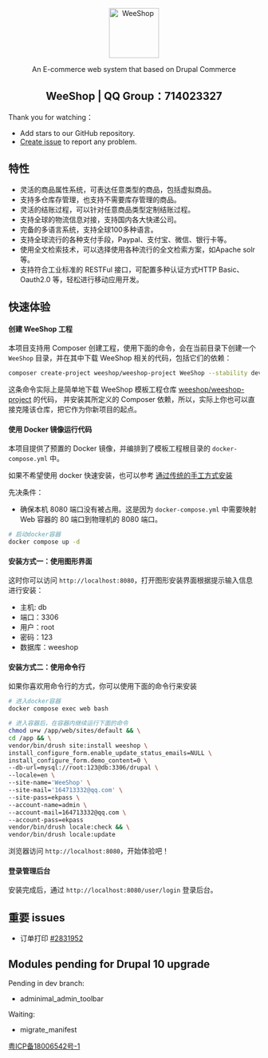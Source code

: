 <p align="center"><a href="https://www.weeshop.org" target="_blank" rel="noopener noreferrer"><img width="100" src="https://avatars2.githubusercontent.com/u/50817500?s=400&u=4014b477b48c6c8a517a0231592a685e019ae807&v=4" alt="WeeShop"></a></p>

<p align="center">An E-commerce web system that based on Drupal Commerce</p>


<h2 align="center"> WeeShop | QQ Group：714023327</h2>

Thank you for watching：
- Add stars to our GitHub repository.
- [Create issue](https://github.com/weeshop/WeeShop/issues/new) to report any problem.


## 特性
- 灵活的商品属性系统，可表达任意类型的商品，包括虚拟商品。
- 支持多仓库存管理，也支持不需要库存管理的商品。
- 灵活的结账过程，可以针对任意商品类型定制结账过程。
- 支持全球的物流信息对接，支持国内各大快递公司。
- 完备的多语言系统，支持全球100多种语言。
- 支持全球流行的各种支付手段，Paypal、支付宝、微信、银行卡等。
- 使用全文检索技术，可以选择使用各种流行的全文检索方案，如Apache solr等。
- 支持符合工业标准的 RESTFul 接口，可配置多种认证方式HTTP Basic、Oauth2.0 等，轻松进行移动应用开发。

## 快速体验

#### 创建 WeeShop 工程

本项目支持用 Composer 创建工程，使用下面的命令，会在当前目录下创建一个 `WeeShop` 目录，并在其中下载 WeeShop 相关的代码，包括它们的依赖：

```bash
composer create-project weeshop/weeshop-project WeeShop --stability dev --no-interaction -vvv
```

这条命令实际上是简单地下载 WeeShop 模板工程仓库 [weeshop/weeshop-project](https://github.com/weeshop/weeshop-project) 的代码，
并安装其所定义的 Composer 依赖，所以，实际上你也可以直接克隆该仓库，把它作为你新项目的起点。

#### 使用 Docker 镜像运行代码

本项目提供了预置的 Docker 镜像，并编排到了模板工程根目录的 `docker-compose.yml` 中。

如果不希望使用 docker 快速安装，也可以参考 [通过传统的手工方式安装](https://www.weeshop.org/user_guide/install.html)

先决条件：
- 确保本机 8080 端口没有被占用。这是因为 `docker-compose.yml` 中需要映射 Web 容器的 80 端口到物理机的 8080 端口。

```bash
# 启动docker容器
docker compose up -d
```

#### 安装方式一：使用图形界面

这时你可以访问 `http://localhost:8080`，打开图形安装界面根据提示输入信息进行安装：
- 主机: db
- 端口：3306
- 用户：root
- 密码：123
- 数据库：weeshop


#### 安装方式二：使用命令行

如果你喜欢用命令行的方式，你可以使用下面的命令行来安装

```bash
# 进入docker容器
docker compose exec web bash

# 进入容器后，在容器内继续运行下面的命令
chmod u+w /app/web/sites/default && \
cd /app && \
vendor/bin/drush site:install weeshop \
install_configure_form.enable_update_status_emails=NULL \
install_configure_form.demo_content=0 \
--db-url=mysql://root:123@db:3306/drupal \
--locale=en \
--site-name='WeeShop' \
--site-mail='164713332@qq.com' \
--site-pass=ekpass \
--account-name=admin \
--account-mail=164713332@qq.com \
--account-pass=ekpass
vendor/bin/drush locale:check && \
vendor/bin/drush locale:update
```

浏览器访问 `http://localhost:8080`，开始体验吧！

#### 登录管理后台

安装完成后，通过 `http://localhost:8080/user/login` 登录后台。

## 重要 issues

- 订单打印 [#2831952](https://www.drupal.org/project/commerce/issues/2831952)

## Modules pending for Drupal 10 upgrade
Pending in dev branch:
- adminimal_admin_toolbar

Waiting:
- migrate_manifest

[粤ICP备18006542号-1](http://www.beian.miit.gov.cn)
